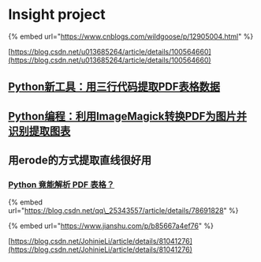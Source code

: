 # Insight project

{% embed url="https://www.cnblogs.com/wildgoose/p/12905004.html" %}

[https://blog.csdn.net/u013685264/article/details/100564660](https://blog.csdn.net/u013685264/article/details/100564660)

## [Python新工具：用三行代码提取PDF表格数据](https://www.jiqizhixin.com/articles/2019-10-09-6)

## [Python编程：利用ImageMagick转换PDF为图片并识别提取图表](https://www.guoxiongfei.cn/csdn/2730.html)

## 用erode的方式提取直线很好用

### [Python 竟能解析 PDF 表格？](https://www.itcodemonkey.com/article/8075.html)

{% embed url="https://blog.csdn.net/qq\_25343557/article/details/78691828" %}

{% embed url="https://www.jianshu.com/p/b85667a4ef76" %}

[https://blog.csdn.net/JohinieLi/article/details/81041276](https://blog.csdn.net/JohinieLi/article/details/81041276)

